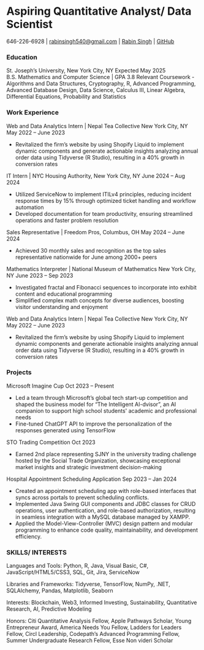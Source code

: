 # Aspiring Quantitative Analyst/ Data Scientist

646-226-6928 | rabinsingh540@gmail.com | [Rabin Singh](linkedin.com/in/rabinsingh143/) | [GitHub](https://github.com/rabinsingh123) 

### Education
St. Joseph’s University, New York City, NY 				                                                                                  Expected May 2025  
B.S. Mathematics and Computer Science | GPA 3.8 
Relevant Coursework  - Algorithms and Data Structures, Cryptography, R, Advanced Programming, Advanced Database Design, Data Science,  Calculus III, Linear Algebra, Differential Equations, Probability and Statistics


### Work Experience
Web and Data Analytics Intern | Nepal Tea Collective New York City, NY                                                           May 2022 – June 2023  
- Revitalized the firm’s website by using Shopify Liquid to implement dynamic components and generate actionable  insights analyzing annual order data using Tidyverse (R Studio), resulting in a 40% growth in conversion rates

IT Intern | NYC Housing Authority, New York City, NY                                                                             June 2024 – Aug 2024
- Utilized ServiceNow to implement ITILv4 principles, reducing incident response times by 15% through optimized  ticket handling and workflow automation  
- Developed documentation for team productivity, ensuring streamlined operations and faster problem resolution 

Sales Representative | Freedom Pros, Columbus, OH                                                                                May 2024 – June 2024 
- Achieved 30 monthly sales and recognition as the top sales representative nationwide for June among 2000+ peers

Mathematics Interpreter | National Museum of Mathematics New York City, NY                                                       June 2023 – Sep 2023 
- Investigated fractal and Fibonacci sequences to incorporate into exhibit content and educational programming 
- Simplified complex math concepts for diverse audiences, boosting visitor understanding and enjoyment

Web and Data Analytics Intern | Nepal Tea Collective New York City, NY                                                           May 2022 – June 2023  
- Revitalized the firm’s website by using Shopify Liquid to implement dynamic components and generate actionable  insights analyzing annual order data using Tidyverse (R Studio), resulting in a 40% growth in conversion rates


### Projects
Microsoft Imagine Cup 									                                                                                                   Oct 2023 – Present 
- Led a team through Microsoft’s global tech start-up competition and shaped the business model for “The Intelligent AI-dvisor”, an AI companion to support high school students' academic and professional needs
- Fine-tuned ChatGPT API to improve the personalization of the responses generated using TensorFlow 

STO Trading Competition 										                                                                                                Oct 2023
- Earned 2nd place representing SJNY in the university trading challenge hosted by the Social Trade  Organization, showcasing exceptional market insights and strategic investment decision-making

Hospital Appointment Scheduling Application                                                                                        Sep 2023 – Jan 2024 
- Created an appointment scheduling app with role-based interfaces that syncs across portals to prevent scheduling conflicts.
- Implemented Java Swing GUI components and JDBC classes for CRUD operations, user authentication, and role-based authorization, resulting in seamless integration with a MySQL database managed by XAMPP.
- Applied the Model-View-Controller (MVC) design pattern and modular programming to enhance code quality, maintainability, and development efficiency.


### SKILLS/ INTERESTS 
Languages and Tools: Python, R, Java, Visual Basic, C#, JavaScript/HTML5/CSS3, SQL, Git, Jira, ServiceNow 

Libraries and Frameworks: Tidyverse, TensorFlow, NumPy, .NET, SQLAlchemy, Pandas, Matplotlib, Seaborn 

Interests: Blockchain, Web3, Informed Investing, Sustainability, Quantitative Research, AI, Predictive Modeling

Honors: Citi Quantitative Analysis Fellow, Apple Pathways Scholar, Young Entrepreneur Award, America Needs You Fellow, Ladders for Leaders Fellow, Circl Leadership, Codepath’s Advanced Programming Fellow, Summer Undergraduate Research Fellow, Esse Non videri Scholar



